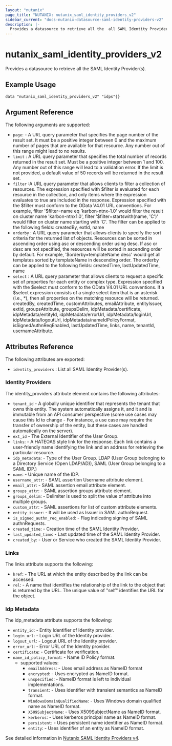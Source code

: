 ```yaml
---
layout: "nutanix"
page_title: "NUTANIX: nutanix_saml_identity_providers_v2"
sidebar_current: "docs-nutanix-datasource-saml-identity-providers-v2"
description: |-
  Provides a datasource to retrieve all the  all SAML Identity Provider(s).
---
```


# nutanix_saml_identity_providers_v2

Provides a datasource to retrieve all the SAML Identity Provider(s).

## Example Usage

``` hcl
data "nutanix_saml_identity_providers_v2" "idps"{}
```

##  Argument Reference

The following arguments are supported:

* `page`: - A URL query parameter that specifies the page number of the result set. It must be a positive integer between 0 and the maximum number of pages that are available for that resource. Any number out of this range might lead to no results.
* `limit` : A URL query parameter that specifies the total number of records returned in the result set. Must be a positive integer between 1 and 100. Any number out of this range will lead to a validation error. If the limit is not provided, a default value of 50 records will be returned in the result set.
* `filter` :A URL query parameter that allows clients to filter a collection of resources. The expression specified with \$filter is evaluated for each resource in the collection, and only items where the expression evaluates to true are included in the response. Expression specified with the \$filter must conform to the OData V4.01 URL conventions. For example, filter '\$filter=name eq 'karbon-ntnx-1.0' would filter the result on cluster name 'karbon-ntnx1.0', filter '\$filter=startswith(name, 'C')' would filter on cluster name starting with 'C'. The filter can be applied to the following fields: createdBy, extId, name
* `orderby` : A URL query parameter that allows clients to specify the sort criteria for the returned list of objects. Resources can be sorted in ascending order using asc or descending order using desc. If asc or desc are not specified, the resources will be sorted in ascending order by default. For example, '\$orderby=templateName desc' would get all templates sorted by templateName in descending order. The orderby can be applied to the following fields: createdTime, lastUpdatedTime, name
* `select` : A URL query parameter that allows clients to request a specific set of properties for each entity or complex type. Expression specified with the \$select must conform to the OData V4.01 URL conventions. If a \$select expression consists of a single select item that is an asterisk (i.e., *), then all properties on the matching resource will be returned.
createdBy, createdTime, customAttributes, emailAttribute, entityIssuer, extId, groupsAttribute, groupsDelim, idpMetadata/certificate, idpMetadata/entityId, idpMetadata/errorUrl, idpMetadata/loginUrl, idpMetadata/logoutUrl, idpMetadata/nameIdPolicyFormat, isSignedAuthnReqEnabled, lastUpdatedTime, links, name, tenantId, usernameAttribute.

## Attributes Reference
The following attributes are exported:

* `identity_providers` : List all SAML Identity Provider(s).

### Identity Providers

The identity_providers  attribute element contains the following attributes:

* `tenant_id` - A globally unique identifier that represents the tenant that owns this entity. The system automatically assigns it, and it and is immutable from an API consumer perspective (some use cases may cause this Id to change - For instance, a use case may require the transfer of ownership of the entity, but these cases are handled automatically on the server).
* `ext_id` - The External Identifier of the User Group.
* `links`: - A HATEOAS style link for the response. Each link contains a user-friendly name identifying the link and an address for retrieving the particular resource.
* `idp_metadata`: - Type of the User Group. LDAP (User Group belonging to a Directory Service (Open LDAP/AD)),  SAML (User Group belonging to a SAML IDP.)
* `name`: - Unique name of the IDP.
* `username_attr`: - SAML assertion Username attribute element.
* `email_attr`: - SAML assertion email attribute element.
* `groups_attr`: - SAML assertion groups attribute element.
* `groups_delim`: - Delimiter is used to split the value of attribute into multiple groups.
* `custom_attr`: - SAML assertions for list of custom attribute elements.
* `entity_issuer`: - It will be used as Issuer in SAML authnRequest.
* `is_signed_authn_req_enabled`: - Flag indicating signing of SAML authnRequests.
* `created_time`: - Creation time of the SAML Identity Provider. 
* `last_updated_time`: - Last updated time of the SAML Identity Provider.
* `created_by`: - User or Service who created the SAML Identity Provider.


### Links
The links attribute supports the following:

* `href`: - The URL at which the entity described by the link can be accessed.
* `rel`: - A name that identifies the relationship of the link to the object that is returned by the URL. The unique value of "self" identifies the URL for the object.

### Idp Metadata

The idp_metadata attribute supports the following:

* `entity_id`: - Entity Identifier of Identity provider.
* `login_url`: - Login URL of the Identity provider.
* `logout_url`: - Logout URL of the Identity provider.
* `error_url`: - Error URL of the Identity provider.
* `certificate`: - Certificate for verification.
* `name_id_policy_format`: - Name ID Policy format. 
  * supported values: 
    * `emailAddress`: -  Uses email address as NameID format
    * `encrypted`: -  Uses encrypted as NameID format.
    * `unspecified`: -  NameID format is left to individual implementations.
    * `transient`: -  	Uses identifier with transient semantics as NameID format.
    * `WindowsDomainQualifiedName`: -  Uses Windows domain qualified name as NameID format.
    * `X509SubjectName`: -  	Uses X509SubjectName as NameID format.
    * `kerberos`: -  	Uses kerberos principal name as NameID format.
    * `persistent`: -  Uses persistent name identifier as NameID format.
    * `entity`: -  Uses identifier of an entity as NameID format.

See detailed information in [Nutanix SAML Identity Providers v4](https://developers.nutanix.com/api-reference?namespace=iam&version=v4.0.b1).
